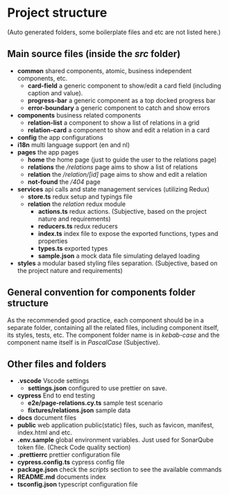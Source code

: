 # Project structure

(Auto generated folders, some boilerplate files and etc are not listed here.)

## Main source files (inside the *src* folder)
- **common** shared components, atomic, business independent components, etc.
  - **card-field** a generic component to show/edit a card field (including caption and value). 
  - **progress-bar** a generic component as a top docked progress bar
  - **error-boundary** a generic component to catch and show errors
- **components** business related components
  - **relation-list** a component to show a list of relations in a grid
  - **relation-card** a component to show and edit a relation in a card
- **config** the app configurations 
- **i18n** multi language support (en and nl)
- **pages** the app pages
  - **home** the home page (just to guide the user to the relations page)
  - **relations** the */relations* page aims to show a list of relations
  - **relation** the */relation/[id]* page aims to show and edit a relation
  - **not-found** the */404* page
- **services** api calls and state management services (utilizing Redux)
  - **store.ts** redux setup and typings file
  - **relation** the *relation* redux module
    - **actions.ts** redux actions. (Subjective, based on the project nature and requirements)
    - **reducers.ts** redux reducers
    - **index.ts** index file to expose the exported functions, types and properties
    - **types.ts** exported types
    - **sample.json** a mock data file simulating delayed loading
- **styles** a modular based styling files separation. (Subjective, based on the project nature and requirements)


## General convention for components folder structure
As the recommended good practice, each component should be in a separate folder, containing all the related files, including component itself, its styles, tests, etc. The component folder name is in *kebab-case* and the component name itself is in *PascalCase* (Subjective). 


## Other files and folders

- **.vscode** Vscode settings
  - **settings.json** configured to use prettier on save. 
- **cypress** End to end testing
    - **e2e/page-relations.cy.ts** sample test scenario
    - **fixtures/relations.json** sample data
- **docs** document files  
- **public** web application public(static) files, such as favicon, manifest, index.html and etc.
- **.env.sample** global environment variables. Just used for SonarQube token file. (Check Code quality section) 
- **.prettierrc** prettier configuration file
- **cypress.config.ts** cypress config file 
- **package.json** check the *scripts* section to see the available commands
- **README.md** documents index 
- **tsconfig.json** typescript configuration file 